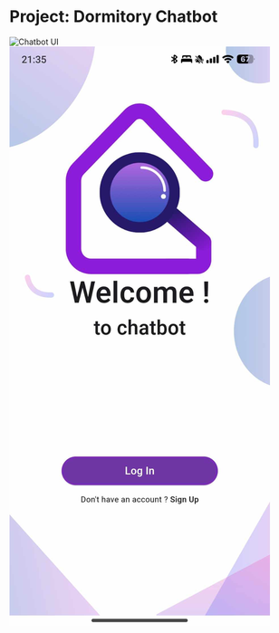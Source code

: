 # Project: Dormitory Chatbot

![Chatbot UI](![image](https://github.com/user-attachments/assets/af38e0c6-d89a-4a6c-9517-1ae70424f84e)
)
![Chatbot UI](assets/index.jpg)




 
 
